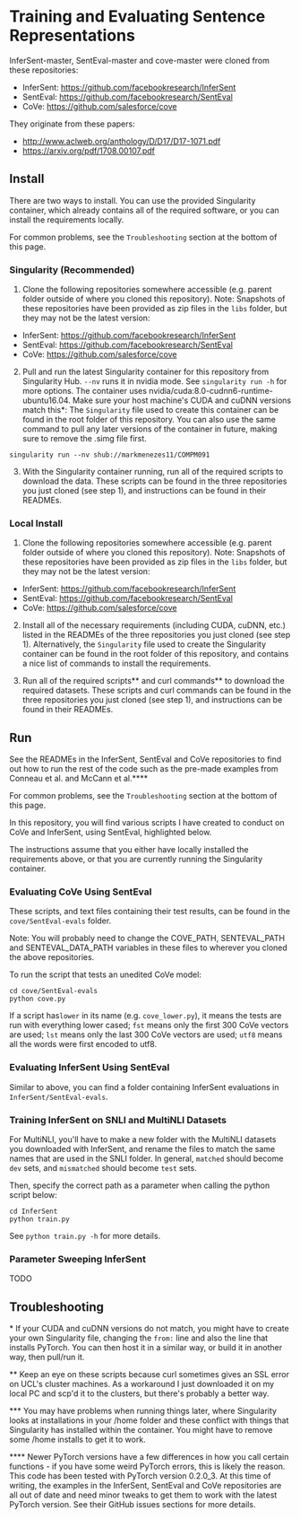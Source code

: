 # Training and Evaluating Sentence Representations 

InferSent-master, SentEval-master and cove-master were cloned from these repositories:
- InferSent: https://github.com/facebookresearch/InferSent
- SentEval: https://github.com/facebookresearch/SentEval
- CoVe: https://github.com/salesforce/cove
        
They originate from these papers:
- http://www.aclweb.org/anthology/D/D17/D17-1071.pdf
- https://arxiv.org/pdf/1708.00107.pdf

## Install

There are two ways to install. You can use the provided Singularity container, which already contains all of the required software, or you can install the requirements locally.

For common problems, see the `Troubleshooting` section at the bottom of this page.

### Singularity (Recommended)

1) Clone the following repositories somewhere accessible (e.g. parent folder outside of where you cloned this repository). Note: Snapshots of these repositories have been provided as zip files in the `libs` folder, but they may not be the latest version:
- InferSent: https://github.com/facebookresearch/InferSent
- SentEval: https://github.com/facebookresearch/SentEval
- CoVe: https://github.com/salesforce/cove

2) Pull and run the latest Singularity container for this repository from Singularity Hub. `--nv` runs it in nvidia mode. See `singularity run -h` for more options. The container uses nvidia/cuda:8.0-cudnn6-runtime-ubuntu16.04. Make sure your host machine's CUDA and cuDNN versions match this*: The `Singularity` file used to create this container can be found in the root folder of this repository. You can also use the same command to pull any later versions of the container in future, making sure to remove the .simg file first.
```
singularity run --nv shub://markmenezes11/COMPM091
```

3) With the Singularity container running, run all of the required scripts to download the data. These scripts can be found in the three repositories you just cloned (see step 1), and instructions can be found in their READMEs.

### Local Install

1) Clone the following repositories somewhere accessible (e.g. parent folder outside of where you cloned this repository). Note: Snapshots of these repositories have been provided as zip files in the `libs` folder, but they may not be the latest version:
- InferSent: https://github.com/facebookresearch/InferSent
- SentEval: https://github.com/facebookresearch/SentEval
- CoVe: https://github.com/salesforce/cove

2) Install all of the necessary requirements (including CUDA, cuDNN, etc.) listed in the READMEs of the three repositories you just cloned (see step 1). Alternatively, the `Singularity` file used to create the Singularity container can be found in the root folder of this repository, and contains a nice list of commands to install the requirements.

3) Run all of the required scripts** and curl commands** to download the required datasets. These scripts and curl commands can be found in the three repositories you just cloned (see step 1), and instructions can be found in their READMEs.




## Run

See the READMEs in the InferSent, SentEval and CoVe repositories to find out how to run the rest of the code such as the pre-made examples from Conneau et al. and McCann et al.****

For common problems, see the `Troubleshooting` section at the bottom of this page.

In this repository, you will find various scripts I have created to conduct on CoVe and InferSent, using SentEval, highlighted below.

The instructions assume that you either have locally installed the requirements above, or that you are currently running the Singularity container.

### Evaluating CoVe Using SentEval

These scripts, and text files containing their test results, can be found in the `cove/SentEval-evals` folder.

Note: You will probably need to change the COVE_PATH, SENTEVAL_PATH and SENTEVAL_DATA_PATH variables in these files to wherever you cloned the above repositories.  

To run the script that tests an unedited CoVe model:
```
cd cove/SentEval-evals
python cove.py
```

If a script has`lower` in its name (e.g. `cove_lower.py`), it means the tests are run with everything lower cased; `fst` means only the first 300 CoVe vectors are used; `lst` means only the last 300 CoVe vectors are used; `utf8` means all the words were first encoded to utf8.

### Evaluating InferSent Using SentEval

Similar to above, you can find a folder containing InferSent evaluations in `InferSent/SentEval-evals`.

### Training InferSent on SNLI and MultiNLI Datasets

For MultiNLI, you'll have to make a new folder with the MultiNLI datasets you downloaded with InferSent, and rename the files to match the same names that are used in the SNLI folder. In general, `matched` should become `dev` sets, and `mismatched` should become `test` sets.  

Then, specify the correct path as a parameter when calling the python script below:

```
cd InferSent
python train.py
```

See `python train.py -h` for more details.

### Parameter Sweeping InferSent

TODO




## Troubleshooting

\* If your CUDA and cuDNN versions do not match, you might have to create your own Singularity file, changing the `from:` line and also the line that installs PyTorch. You can then host it in a similar way, or build it in another way, then pull/run it.

\**  Keep an eye on these scripts because curl sometimes gives an SSL error on UCL's cluster machines. As a workaround I just downloaded it on my local PC and scp'd it to the clusters, but there's probably a better way.

\*** You may have problems when running things later, where Singularity looks at installations in your /home folder and these conflict with things that Singularity has installed within the container. You might have to remove some /home installs to get it to work.

\**** Newer PyTorch versions have a few differences in how you call certain functions - if you have some weird PyTorch errors, this is likely the reason. This code has been tested with PyTorch version 0.2.0_3. At this time of writing, the examples in the InferSent, SentEval and CoVe repositories are all out of date and need minor tweaks to get them to work with the latest PyTorch version. See their GitHub issues sections for more details. 